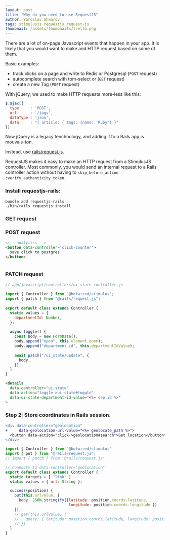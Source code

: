 ```yaml
---
layout: post
title: "Why do you need to use RequestJS"
author: Yaroslav Shmarov
tags: stimulusjs requestjs request-js
thumbnail: /assets/thumbnails/trello.png
---
```


There are a lot of on-page Javascript events that happen in your app. It is likely that you would want to make and HTTP request based on some of them. 

Basic examples:
- track clicks on a page and write to Redis or Postgresql (`POST` request)
- autocomplete search with tom-select or (`GET` request)
- create a new Tag (`POST` request)

With jQuery, we used to make HTTP requests more-less like this:

```js
$.ajax({
  type     : 'POST',
  url      : '/tags',
  dataType : 'json',
  data     : "{ article: { tags: {name: 'Ruby'} }"
})
```

Now jQuery is a legacy tenchnology, and adding it to a Rails app is mouvais-ton.

Instead, use [rails/request.js](https://github.com/rails/requestjs-rails).

RequestJS makes it easy to make an HTTP request from a StimulusJS controller. Most commonly, you would send an internal request to a Rails controller action without having to `skip_before_action :verify_authenticity_token`.

### Install requestjs-rails:

```shell
bundle add requestjs-rails
./bin/rails requestjs:install
```

### GET request

### POST request

```html
<!-- analytics -->
<button data-controller='click-counter'>
  save click to postgres
</button>
```

```js
```

### PATCH request

```js
// app/javascript/controllers/ui_state_controller.js
 
import { Controller } from "@hotwired/stimulus";
import { patch } from "@rails/request.js";
 
export default class extends Controller {
  static values = {
    departmentId: Number,
  };
 
  async toggle() {
    const body = new FormData();
    body.append("open", this.element.open);
    body.append("department_id", this.departmentIdValue);
 
    await patch("/ui_state/update", {
      body,
    });
  }
}
```

```html
<details
  data-controller="ui-state"
  data-action="toggle->ui-state#toggle"
  data-ui-state-department-id-value="<%= dep.id %>"
>
```

### Step 2: Store coordinates in Rails session.

```diff
<div data-controller="geolocation"
+     data-geolocation-url-value="<%= geolocate_path %>">
  <button data-action="click->geolocation#search">Get location</button>
</div>
```

```js
import { Controller } from "@hotwired/stimulus"
import { put } from "@rails/request.js";
// import { patch } from '@rails/request.js'

// Connects to data-controller="geolocation"
export default class extends Controller {
  static targets = [ "link" ]
  static values = { url: String };

  success(position) {
    put(this.urlValue, {
      body: JSON.stringify({latitude: position.coords.latitude,
                            longitude: position.coords.longitude })
    });
    // get(this.urlValue, {
    //   query: { latitude: position.coords.latitude, longitude: position.coords.longitude }
    // })
  }
}
```